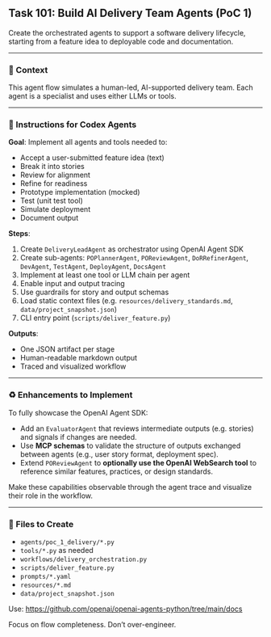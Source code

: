 ## Task 101: Build AI Delivery Team Agents (PoC 1)

Create the orchestrated agents to support a software delivery lifecycle, starting from a feature idea to deployable code and documentation.

---

### 🧠 Context
This agent flow simulates a human-led, AI-supported delivery team. Each agent is a specialist and uses either LLMs or tools.

---

### 🎯 Instructions for Codex Agents

**Goal**: Implement all agents and tools needed to:
- Accept a user-submitted feature idea (text)
- Break it into stories
- Review for alignment
- Refine for readiness
- Prototype implementation (mocked)
- Test (unit test tool)
- Simulate deployment
- Document output

**Steps**:
1. Create `DeliveryLeadAgent` as orchestrator using OpenAI Agent SDK
2. Create sub-agents: `POPlannerAgent`, `POReviewAgent`, `DoRRefinerAgent`, `DevAgent`, `TestAgent`, `DeployAgent`, `DocsAgent`
3. Implement at least one tool or LLM chain per agent
4. Enable input and output tracing
5. Use guardrails for story and output schemas
6. Load static context files (e.g. `resources/delivery_standards.md`, `data/project_snapshot.json`)
7. CLI entry point (`scripts/deliver_feature.py`)

**Outputs**:
- One JSON artifact per stage
- Human-readable markdown output
- Traced and visualized workflow

---

### ♻️ Enhancements to Implement

To fully showcase the OpenAI Agent SDK:

- Add an `EvaluatorAgent` that reviews intermediate outputs (e.g. stories) and signals if changes are needed.
- Use **MCP schemas** to validate the structure of outputs exchanged between agents (e.g., user story format, deployment spec).
- Extend `POReviewAgent` to **optionally use the OpenAI WebSearch tool** to reference similar features, practices, or design standards.

Make these capabilities observable through the agent trace and visualize their role in the workflow.

---

### 📂 Files to Create
- `agents/poc_1_delivery/*.py`
- `tools/*.py` as needed
- `workflows/delivery_orchestration.py`
- `scripts/deliver_feature.py`
- `prompts/*.yaml`
- `resources/*.md`
- `data/project_snapshot.json`

Use: https://github.com/openai/openai-agents-python/tree/main/docs

Focus on flow completeness. Don’t over-engineer.